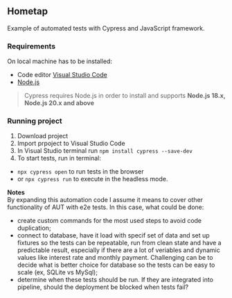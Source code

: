 ## Hometap
Example of automated tests with Cypress and JavaScript framework.

### Requirements
On local machine has to be installed:
- Code editor [Visual Studio Code](https://code.visualstudio.com/)
- [Node.js](https://nodejs.org/en/download/package-manager)

> Cypress requires Node.js in order to install and supports **Node.js 18.x, Node.js 20.x and above**

### Running project
1. Download project
2. Import prpoject to Visual Studio Code
3. In Visual Studio terminal run `npm install cypress --save-dev`
4. To start tests, run in terminal: 
- `npx cypress open` to run tests in the browser 
- or `npx cypress run` to execute in the headless mode.

**Notes**  
By expanding this automation code I assume it means to cover other functionality of AUT with e2e tests. In this case, what could be done:

- create custom commands for the most used steps to avoid code duplication;
- connect to database, have it load with specif set of data and set up fixtures so the tests can be repeatable, run from clean state and have a predictable result, especially if there are a lot of veriables and dynamic values like interest rate and monthly payment. Challenging can be to decide what is better choice for database so the tests can be easy to scale (ex, SQLite vs MySql);
- determine when these tests should be run. If they are integrated into pipeline, should the deployment be blocked when tests fail? 



